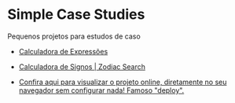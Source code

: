 # Simple Case Studies
Pequenos projetos para estudos de caso

- [Calculadora de Expressões]()

- [Calculadora de Signos | Zodiac Search](https://github.com/gabrieldeori/simple-case-study/tree/main/zodiac-search)

- [Confira aqui para visualizar o projeto online, diretamente no seu navegador sem configurar nada! Famoso "deploy".](https://simple-case-study.vercel.app/)
